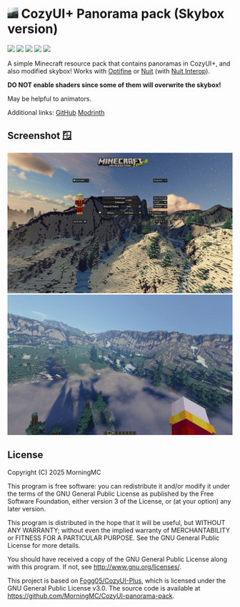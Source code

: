 # <img src="https://github.com/MorningMC/CozyUI-panorama-pack/raw/master/pack.png" alt="icon" width="24" height="24"> CozyUI+ Panorama pack (Skybox version)
![](https://img.shields.io/badge/license-GPLv3-green)
![](https://img.shields.io/github/repo-size/MorningMC/CozyUI-panorama-pack)
![](https://img.shields.io/github/stars/MorningMC/CozyUI-panorama-pack)
![](https://img.shields.io/github/contributors/MorningMC/CozyUI-panorama-pack)
![](https://img.shields.io/github/commit-activity/y/MorningMC/CozyUI-panorama-pack)

A simple Minecraft resource pack that contains panoramas in CozyUI+, and also modified skybox!
Works with [Optifine](https://optifine.net/) or [Nuit](https://modrinth.com/mod/nuit) (with [Nuit Interop](https://modrinth.com/mod/nuit-interop)).

**DO NOT enable shaders since some of them will overwrite the skybox!**

May be helpful to animators.

Additional links:
[GitHub](https://github.com/MorningMC/CozyUI-panorama-pack/tree/skybox)
[Modrinth](https://modrinth.com/resourcepack/cozyui-panorama-skybox)

## Screenshot 🪟

![Main menu](https://github.com/MorningMC/CozyUI-panorama-pack/raw/master/screenshot.png)
![Skybox](https://github.com/MorningMC/CozyUI-panorama-pack/raw/master/screenshot_skybox.png)

## License

Copyright (C) 2025 MorningMC

This program is free software: you can redistribute it and/or modify
it under the terms of the GNU General Public License as published by
the Free Software Foundation, either version 3 of the License, or
(at your option) any later version.

This program is distributed in the hope that it will be useful,
but WITHOUT ANY WARRANTY; without even the implied warranty of
MERCHANTABILITY or FITNESS FOR A PARTICULAR PURPOSE.  See the
GNU General Public License for more details.

You should have received a copy of the GNU General Public License
along with this program.  If not, see <http://www.gnu.org/licenses/>.

This project is based on [Fogg05/CozyUI-Plus](https://github.com/Fogg05/CozyUI-Plus),
which is licensed under the GNU General Public License v3.0.
The source code is available at <https://github.com/MorningMC/CozyUI-panorama-pack>.
